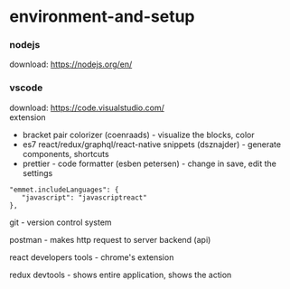 # environment-and-setup

### nodejs
download: https://nodejs.org/en/

### vscode
download: https://code.visualstudio.com/  
extension  
* bracket pair colorizer (coenraads) - visualize the blocks, color
* es7 react/redux/graphql/react-native snippets (dsznajder) - generate components, shortcuts
* prettier - code formatter (esben petersen) - change in save, edit the settings  

```
"emmet.includeLanguages": {
   "javascript": "javascriptreact"
},
```

git - version control system

postman - makes http request to server backend (api)

react developers tools - chrome's extension 

redux devtools - shows entire application, shows the action



